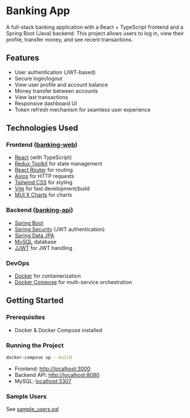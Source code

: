 # Banking App

A full-stack banking application with a React + TypeScript frontend and a Spring Boot (Java) backend. This project allows users to log in, view their profile, transfer money, and see recent transactions.

## Features

- User authentication (JWT-based)
- Secure login/logout
- View user profile and account balance
- Money transfer between accounts
- View last transactions
- Responsive dashboard UI
- Token refresh mechanism for seamless user experience

## Technologies Used

### Frontend ([banking-web](banking-web))
- [React](https://react.dev/) (with TypeScript)
- [Redux Toolkit](https://redux-toolkit.js.org/) for state management
- [React Router](https://reactrouter.com/) for routing
- [Axios](https://axios-http.com/) for HTTP requests
- [Tailwind CSS](https://tailwindcss.com/) for styling
- [Vite](https://vitejs.dev/) for fast development/build
- [MUI X Charts](https://mui.com/x/react-charts/) for charts

### Backend ([banking-api](banking-api))
- [Spring Boot](https://spring.io/projects/spring-boot)
- [Spring Security](https://spring.io/projects/spring-security) (JWT authentication)
- [Spring Data JPA](https://spring.io/projects/spring-data-jpa)
- [MySQL](https://www.mysql.com/) database
- [JJWT](https://github.com/jwtk/jjwt) for JWT handling

### DevOps
- [Docker](https://www.docker.com/) for containerization
- [Docker Compose](https://docs.docker.com/compose/) for multi-service orchestration

## Getting Started

### Prerequisites
- Docker & Docker Compose installed

### Running the Project

```sh
docker-compose up --build
```

- Frontend: [http://localhost:3000](http://localhost:3000)
- Backend API: [http://localhost:8080](http://localhost:8080)
- MySQL: [localhost:3307](localhost:3307)

### Sample Users

See [sample_users.sql](banking-api/sample_users.sql)